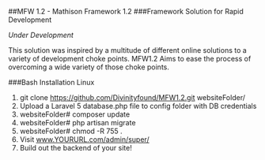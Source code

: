 ##MFW 1.2 - Mathison Framework 1.2
###Framework Solution for Rapid Development

*Under Development*

This solution was inspired by a multitude of different online solutions to a variety of development choke points. MFW1.2 Aims to ease the process of overcoming a wide variety of those choke points.

###Bash Installation Linux

1. git clone https://github.com/Divinityfound/MFW1.2.git websiteFolder/
2. Upload a Laravel 5 database.php file to config folder with DB credentials
3. websiteFolder# composer update
4. websiteFolder# php artisan migrate
5. websiteFolder# chmod -R 755 .
6. Visit www.YOURURL.com/admin/super/
7. Build out the backend of your site!